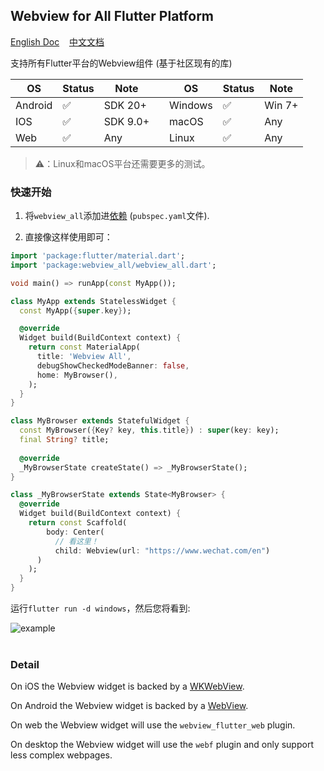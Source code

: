 ## Webview for All Flutter Platform  

[English Doc](https://github.com/moluopro/webview_all/blob/main/README.md) &nbsp;&nbsp;&nbsp;[中文文档](https://github.com/moluopro/webview_all/blob/main/README.ZH.md)  

支持所有Flutter平台的Webview组件 (基于社区现有的库)  

| OS       | Status   | Note     || OS       | Status   | Note     |  
| -------- | -------- | -------- |-| -------- | -------- | -------- |  
| Android  | ✅      |SDK 20+   || Windows  | ✅      | Win 7+   |  
| IOS      | ✅      |SDK 9.0+  || macOS    | ✅      | Any      |  
| Web      | ✅      | Any      || Linux    | ✅      | Any      |  

> ⚠：Linux和macOS平台还需要更多的测试。  

### 快速开始  

1. 将`webview_all`添加进[依赖](https://pub.dev/packages/webview_all/install) (`pubspec.yaml`文件).  

2. 直接像这样使用即可：   

```dart
import 'package:flutter/material.dart';
import 'package:webview_all/webview_all.dart';

void main() => runApp(const MyApp());

class MyApp extends StatelessWidget {
  const MyApp({super.key});

  @override
  Widget build(BuildContext context) {
    return const MaterialApp(
      title: 'Webview All',
      debugShowCheckedModeBanner: false,
      home: MyBrowser(),
    );
  }
}

class MyBrowser extends StatefulWidget {
  const MyBrowser({Key? key, this.title}) : super(key: key);
  final String? title;
  
  @override
  _MyBrowserState createState() => _MyBrowserState();
}

class _MyBrowserState extends State<MyBrowser> {
  @override
  Widget build(BuildContext context) {
    return const Scaffold(
        body: Center(
          // 看这里！  
          child: Webview(url: "https://www.wechat.com/en")
      )
    );
  }
}
```   

运行`flutter run -d windows`，然后您将看到:  

![example](https://s1.ax1x.com/2023/07/24/pCOJIN4.png)  
<br>

### Detail  

On iOS the Webview widget is backed by a [WKWebView](https://developer.apple.com/documentation/webkit/wkwebview).  

On Android the Webview widget is backed by a [WebView](https://developer.android.com/reference/android/webkit/WebView).  

On web the Webview widget will use the `webview_flutter_web` plugin.   

On desktop the Webview widget will use the `webf` plugin and only support less complex webpages.  